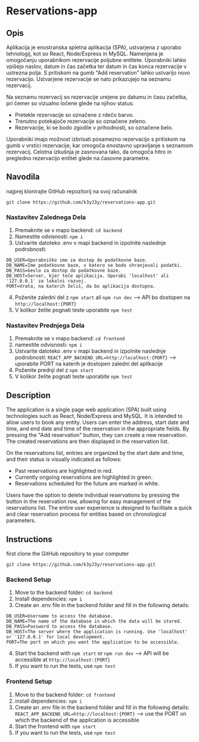 # Reservations-app
## Opis
Aplikacija je enostranska spletna aplikacija (SPA), ustvarjena z uporabo tehnologij, kot so React, Node/Express in MySQL. Namenjena je omogočanju uporabnikom rezervacije poljubne entitete. Uporabniki lahko vpišejo naslov, datum in čas začetka ter datum in čas konca rezervacije v ustrezna polja. S pritiskom na gumb "Add reservation" lahko ustvarijo novo rezervacijo. Ustvarjene rezervacije se nato prikazujejo na seznamu rezervacij.

Na seznamu rezervacij so rezervacije urejene po datumu in času začetka, pri čemer so vizualno ločene glede na njihov status:
- Pretekle rezervacije so označene z rdečo barvo.
- Trenutno potekajoče rezervacije so označene zeleno.
- Rezervacije, ki se bodo zgodile v prihodnosti, so označene belo.
 
Uporabniki imajo možnost izbrisati posamezno rezervacijo s pritiskom na gumb v vrstici rezervacije, kar omogoča enostavno upravljanje s seznamom rezervacij. Celotna izkušnja je zasnovana tako, da omogoča hitro in pregledno rezervacijo entitet glede na časovne parametre.

## Navodila
najprej klonirajte GitHub repozitorij na svoj računalnik
```
git clone https://github.com/k3yJ3y/reservations-app.git
```

### Nastavitev Zalednega Dela
1. Premaknite se v mapo backend: 
```cd backend```
2. Namestite odvisnosti: ```npm i```
3. Ustvarite datoteko .env v mapi backend in izpolnite naslednje podrobnosti:
```
DB_USER=Uporabniško ime za dostop do podatkovne baze.
DB_NAME=Ime podatkovne baze, v katero se bodo shranjevali podatki.
DB_PASS=Geslo za dostop do podatkovne baze.
DB_HOST=Server, kjer teče aplikacija. Uporabi 'localhost' ali '127.0.0.1' za lokalni razvoj.
PORT=Vrata, na katerih želiš, da bo aplikacija dostopna.
```
4. Poženite zaledni del z ```npm start``` ali ```npm run dev``` --> API bo dostopen na ```http://localhost:{PORT}```
5. V kolikor želite pognati teste uporabite ```npm test```

### Nastavitev Prednjega Dela
1. Premaknite se v mapo backend: 
```cd frontend```
2. namestite odvisnosti: ```npm i```
3. Ustvarite datoteko .env v mapi backend in izpolnite naslednje podrobnosti:
```REACT_APP_BACKEND_URL=http://localhost:{PORT}``` --> uporabite PORT na katerih je dostopen zaledni del aplikacije
4. Poženite prednji del z ```npm start```
5. V kolikor želite pognati teste uporabite ```npm test```

## Description
The application is a single page web application (SPA) built using technologies such as React, Node/Express and MySQL. It is intended to allow users to book any entity. Users can enter the address, start date and time, and end date and time of the reservation in the appropriate fields. By pressing the "Add reservation" button, they can create a new reservation. The created reservations are then displayed in the reservation list.

On the reservations list, entries are organized by the start date and time, and their status is visually indicated as follows:
- Past reservations are highlighted in red.
- Currently ongoing reservations are highlighted in green.
- Reservations scheduled for the future are marked in white.

Users have the option to delete individual reservations by pressing the button in the reservation row, allowing for easy management of the reservations list. The entire user experience is designed to facilitate a quick and clear reservation process for entities based on chronological parameters.

## Instructions
first clone the GitHub repository to your computer
```
git clone https://github.com/k3yJ3y/reservations-app.git
```

### Backend Setup
1. Move to the backend folder:
```cd backend```
2. Install dependencies: ```npm i```
3. Create an .env file in the backend folder and fill in the following details:
```
DB_USER=Username to access the database.
DB_NAME=The name of the database in which the data will be stored.
DB_PASS=Password to access the database.
DB_HOST=The server where the application is running. Use 'localhost' or '127.0.0.1' for local development.
PORT=The port on which you want the application to be accessible.
```
4. Start the backend with ```npm start``` or ```npm run dev``` --> API will be accessible at ```http://localhost:{PORT}```
5. If you want to run the tests, use ```npm test```

### Frontend Setup
1. Move to the backend folder:
```cd frontend```
2. install dependencies: ```npm i```
3. Create an .env file in the backend folder and fill in the following details:
```REACT_APP_BACKEND_URL=http://localhost:{PORT}``` --> use the PORT on which the backend of the application is accessible
4. Start the frontend with ```npm start```
5. If you want to run the tests, use ```npm test```
